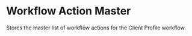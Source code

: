 # Workflow Action Master
Stores the master list of workflow actions for the Client Profile workflow.
